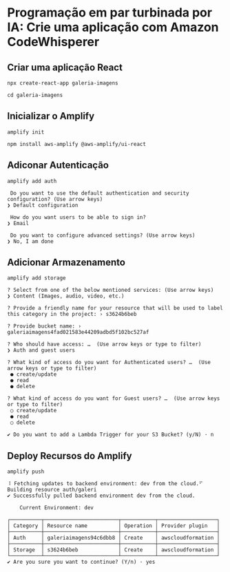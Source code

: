 # Programação em par turbinada por IA: Crie uma aplicação com Amazon CodeWhisperer

## Criar uma aplicação React

```
npx create-react-app galeria-imagens
```

```
cd galeria-imagens
```

## Inicializar o Amplify

```
amplify init
```

```
npm install aws-amplify @aws-amplify/ui-react
```

## Adiconar Autenticação

```
amplify add auth
```

```
 Do you want to use the default authentication and security configuration? (Use arrow keys)
❯ Default configuration
```

```
 How do you want users to be able to sign in?
❯ Email
```

```
 Do you want to configure advanced settings? (Use arrow keys)
❯ No, I am done
```

## Adicionar Armazenamento

```
amplify add storage
```

```
? Select from one of the below mentioned services: (Use arrow keys)
❯ Content (Images, audio, video, etc.)
```

```
? Provide a friendly name for your resource that will be used to label this category in the project: › s3624b6beb
```

```
? Provide bucket name: › galeriaimagens4fad021583e44209adbd5f102bc527af
```

```
? Who should have access: …  (Use arrow keys or type to filter)
❯ Auth and guest users
```

```
? What kind of access do you want for Authenticated users? …  (Use arrow keys or type to filter)
 ● create/update
 ● read
 ● delete
```

```
? What kind of access do you want for Guest users? …  (Use arrow keys or type to filter)
 ○ create/update
 ● read
 ○ delete
```

```
✔ Do you want to add a Lambda Trigger for your S3 Bucket? (y/N) · n
```

## Deploy Recursos do Amplify

```
amplify push
```

```
⠸ Fetching updates to backend environment: dev from the cloud.⠋ Building resource auth/galeri
✔ Successfully pulled backend environment dev from the cloud.

    Current Environment: dev

┌──────────┬────────────────────────┬───────────┬───────────────────┐
│ Category │ Resource name          │ Operation │ Provider plugin   │
├──────────┼────────────────────────┼───────────┼───────────────────┤
│ Auth     │ galeriaimagens94c6dbb8 │ Create    │ awscloudformation │
├──────────┼────────────────────────┼───────────┼───────────────────┤
│ Storage  │ s3624b6beb             │ Create    │ awscloudformation │
└──────────┴────────────────────────┴───────────┴───────────────────┘
✔ Are you sure you want to continue? (Y/n) · yes
```
